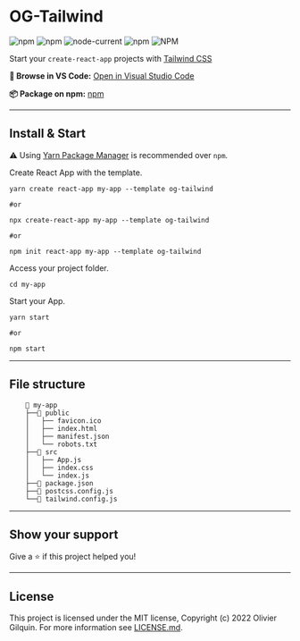 # OG-Tailwind

![npm](https://img.shields.io/npm/v/cra-template-og-tailwind?label=npm%20package) ![npm](https://img.shields.io/npm/dt/cra-template-og-tailwind) ![node-current](https://img.shields.io/node/v/cra-template-og-tailwind) ![npm](https://img.shields.io/npm/v/tailwindcss?label=Tailwindcss) ![NPM](https://img.shields.io/npm/l/cra-template-og-tailwind)

Start your `create-react-app` projects with [Tailwind CSS](https://tailwindcss.com/)

**📂 Browse in VS Code:** [Open in Visual Studio Code](https://open.vscode.dev/Olivier-OG/cra-template-og-tailwind)

**📦 Package on npm:** [npm](https://www.npmjs.com/package/cra-template-og-tailwind)

---

## Install & Start

⚠️ Using [Yarn Package Manager](https://yarnpkg.com) is recommended over `npm`.

Create React App with the template.

```shell
yarn create react-app my-app --template og-tailwind

#or

npx create-react-app my-app --template og-tailwind

#or

npm init react-app my-app --template og-tailwind
```

Access your project folder.

```shell
cd my-app
```

Start your App.

```shell
yarn start

#or

npm start
```
---
## File structure

```shell
    📁 my-app
    ├──📁 public
    │   ├── favicon.ico
    │   ├── index.html
    │   ├── manifest.json
    │   └── robots.txt
    ├──📁 src
    │   ├── App.js
    │   ├── index.css
    │   └── index.js
    ├──📁 package.json
    ├──📁 postcss.config.js
    └──📁 tailwind.config.js
```

---

## Show your support

Give a ⭐️ if this project helped you!

---

## License

This project is licensed under the MIT license, Copyright (c) 2022 Olivier Gilquin. For more information see [LICENSE.md](https://github.com/Olivier-OG/og-tailwind/blob/master/LICENSE.md).
